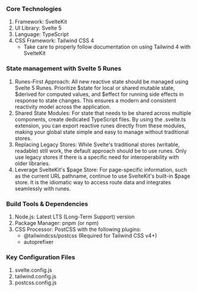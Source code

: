 ### Core Technologies
1. Framework: SvelteKit
2. UI Library: Svelte 5
3. Language: TypeScript
4. CSS Framework: Tailwind CSS 4
    - Take care to properly follow documentation on using Tailwind 4 with SvelteKit

### State management with Svelte 5 Runes
1. Runes-First Approach: All new reactive state should be managed using Svelte 5 Runes. Prioritize $state for local or shared mutable state, $derived for computed values, and $effect for running side effects in response to state changes. This ensures a modern and consistent reactivity model across the application.
2. Shared State Modules: For state that needs to be shared across multiple components, create dedicated TypeScript files. By using the .svelte.ts extension, you can export reactive runes directly from these modules, making your global state simple and easy to manage without traditional stores.
3. Replacing Legacy Stores: While Svelte's traditional stores (writable, readable) still work, the default approach should be to use runes. Only use legacy stores if there is a specific need for interoperability with older libraries.
4. Leverage SvelteKit's $page Store: For page-specific information, such as the current URL pathname, continue to use SvelteKit's built-in $page store. It is the idiomatic way to access route data and integrates seamlessly with runes.

### Build Tools & Dependencies
1. Node.js: Latest LTS (Long-Term Support) version
2. Package Manager: pnpm (or npm)
3. CSS Processor: PostCSS with the following plugins:
    - @tailwindcss/postcss (Required for Tailwind CSS v4+)
    - autoprefixer

### Key Configuration Files
1. svelte.config.js
2. tailwind.config.js
3. postcss.config.js